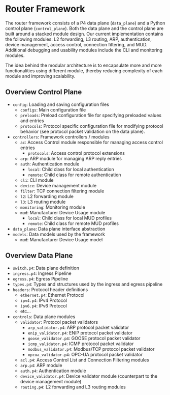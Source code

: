 # Router Framework

The router framework consists of a P4 data plane (`data_plane`) and a Python control plane (`control_plane`). Both the data plane and the control plane are built around a stacked module design. Our current implementation contains the following modules: L2 forwarding, L3 routing, ARP, authentication, device management, access control, connection filtering, and MUD. Additional debugging and usability modules include the CLI and monitoring modules. 

The idea behind the modular architecture is to encapsulate more and more functionalities using different module, thereby reducing complexity of each module and improving scalability.

## Overview Control Plane

- `config`: Loading and saving configuration files
    - `configs`: Main configuration file
    - `preloads`: Preload configuration file for specifying preloaded values and entries
    - `protocols`: Protocol specific configuration file for modifying protocol behavior (see protocol packet validation on the data plane).
- `controllers`: Framework controllers / modules
    - `ac`: Access Control module responsible for managing access control entries
        - `protocols`: Access control protocol extensions
    - `arp`: ARP module for managing ARP reply entries
    - `auth`: Authentication module
        - `local`: Child class for local authentication
        - `remote`: Child class for remote authentication
    - `cli`: CLI module
    - `device`: Device management module
    - `filter`: TCP connection filtering module
    - `l2`: L2 forwarding module
    - `l3`: L3 routing module
    - `monitoring`: Monitoring module
    - `mud`: Manufacturer Device Usage module
        - `local`: Child class for local MUD profiles
        - `remote`: Child class for remote MUD profiles
- `data_plane`: Data plane interface abstraction
- `models`: Data models used by the framework
    - `mud`: Manufacturer Device Usage model

## Overview Data Plane

- `switch.p4`: Data plane definition
- `ingress.p4`: Ingress Pipeline
- `egress.p4`: Egress Pipeline
- `types.p4`: Types and structures used by the ingress and egress pipeline
- `headers`: Protocol header definitions
    - `ethernet.p4`: Ethernet Protocol
    - `ipv4.p4`: IPv4 Protocol
    - `ipv6.p4`: IPv6 Protocol
    - etc...
- `controls`: Data plane modules
    - `validator`: Protocol packet validators
        - `arp_validator.p4`: ARP protocol packet validator
        - `enip_validator.p4`: ENIP protocol packet validator
        - `goose_validator.p4`: GOOSE protocol packet validator
        - `icmp_validator.p4`: ICMP protocol packet validator
        - `modbus_validator.p4`: Modbus/TCP protocol packet validator
        - `opcua_validator.p4`: OPC-UA protocol packet validator
    - `acl.p4`: Access Control List and Connection Filtering modules
    - `arp.p4`: ARP module
    - `auth.p4`: Authentication module
    - `device_validator.p4`: Device validator module (counterpart to the device management module)
    - `routing.p4`: L2 forwarding and L3 routing modules